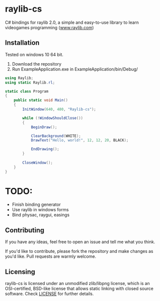 # raylib-cs

C# bindings for raylib 2.0, a simple and easy-to-use library to learn videogames programming (www.raylib.com)

## Installation
Tested on windows 10 64 bit.

1. Download the repository 
2. Run ExampleApplication.exe in ExampleApplication/bin/Debug/

```csharp 
using Raylib;
using static Raylib.rl;

static class Program
{
	public static void Main() 
	{
		InitWindow(640, 480, "Raylib-cs");

		while (!WindowShouldClose())
		{
			BeginDraw();

			ClearBackground(WHITE);
			DrawText("Hello, world!", 12, 12, 20, BLACK);

			EndDrawing();
		}
	
		CloseWindow();
	}
}
```

# TODO:
- Finish binding generator
- Use raylib in windows forms
- Bind physac, raygui, easings

## Contributing
If you have any ideas, feel free to open an issue and tell me what you think.

If you'd like to contribute, please fork the repository and make changes as
you'd like. Pull requests are warmly welcome.

## Licensing
raylib-cs is licensed under an unmodified zlib/libpng license, which is an OSI-certified, BSD-like license that allows static linking with closed source software. Check [LICENSE](LICENSE) for further details.
